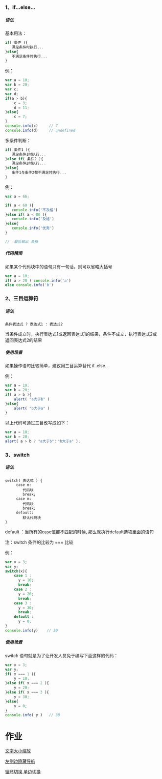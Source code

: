 ### 1、if...else...

##### 语法

基本用法：

```js
if( 条件 ){
   满足条件时执行...
}else{
   不满足条件时执行...
}
```

例：

```js
var a = 10;
var b = 20;
var c;
var d;
if(a > b){
    c = 3;
    d = 11;
}else{
    c = 7;
}
console.info(c)     // 7
console.info(d)     // undefined
```

多条件判断：

```js
if( 条件1 ){
   满足条件1时执行...
}else if( 条件2 ){
   满足条件2时执行...
}else{
   条件1与条件2都不满足时执行...
}
```

例：

```js
var a = 66;

if( a < 60 ){
   console.info('不及格')
}else if( a < 80 ){
   console.info('及格')
}else{
   console.info('优秀')
}

//  最后输出 及格
```

##### 代码精简

如果某个代码块中的语句只有一句话，则可以省略大括号

```js
var a = 10;
if( a > 20 ) console.info('a')
else console.info('b')
```

### 2、三目运算符

##### 语法

```
条件表达式 ? 表达式1 : 表达式2
```

当条件成立时，执行表达式1或返回表达式1的结果，条件不成立，执行表达式2或返回表达式2的结果

##### 使用场景

如果操作语句比较简单，建议用三目运算替代 if..else..

例：

```js
var a = 10;
var b = 20;
if( a > b ){
    alert( "a大于b" )
}else{
    alert( "b大于a" )
}
```

以上代码可通过三目改写成如下：

```js
var a = 10;
var b = 20;
alert( a > b ? "a大于b"："b大于a" );
```

### 3、switch

##### 语法

```
switch( 表达式 ) {
     case n:
        代码块
        break;
     case m:
        代码块
        break;
     default:
        默认代码块
} 
```

default ：当所有的case值都不匹配的时候, 那么就执行default选项里面的语句

注：switch 条件的比较为 === 比较

例：

```js
var x = 3;
var y;
switch(x){
    case 1 : 
      y = 10;
      break;
    case 2 : 
      y = 20;
      break;
    case 3 : 
      y = 30;
      break;
    default :      
      y = 0;
}
console.info(y)    // 30
```

##### 使用场景

switch 语句就是为了让开发人员免于编写下面这样的代码：

```js
var x = 3;
var y;
if( x === 1 ){
    y = 10;
}else if( x === 2 ){
    y = 20;
}else if( x === 3 ){
    y = 30;
}else{
    y = 0;
}
console.info( y )   // 30
```



# 作业

[文字大小缩放](https://gitrty.github.io/js-work/07-%E6%96%87%E5%AD%97%E5%A4%A7%E5%B0%8F%E7%BC%A9%E6%94%BE.html)

[左侧边隐藏导航](https://gitrty.github.io/js-work/08-%E5%B7%A6%E4%BE%A7%E9%9A%90%E8%97%8F%E5%AF%BC%E8%88%AA.html)

[循环切换 单边切换](https://gitrty.github.io/js-work/09-%E5%BE%AA%E7%8E%AF%E5%88%87%E6%8D%A2%E3%80%81%E5%8D%95%E8%BE%B9%E5%88%87%E6%8D%A2.html)



